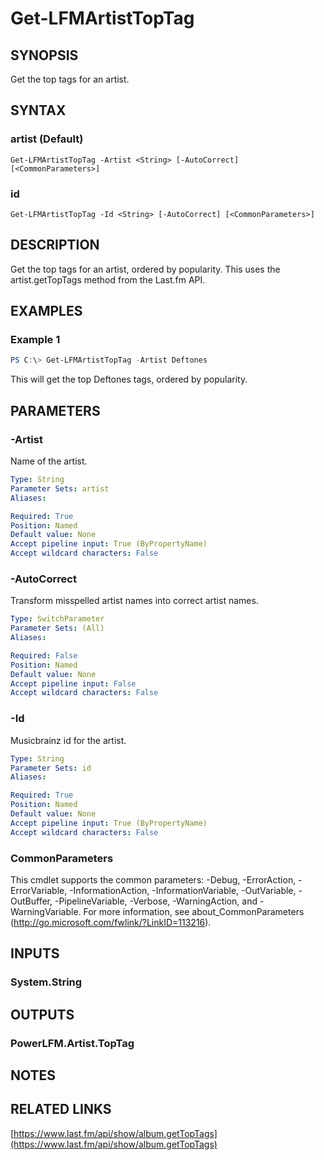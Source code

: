 # Get-LFMArtistTopTag

## SYNOPSIS
Get the top tags for an artist.

## SYNTAX

### artist (Default)
```
Get-LFMArtistTopTag -Artist <String> [-AutoCorrect] [<CommonParameters>]
```

### id
```
Get-LFMArtistTopTag -Id <String> [-AutoCorrect] [<CommonParameters>]
```

## DESCRIPTION
Get the top tags for an artist, ordered by popularity. This uses the artist.getTopTags method from the Last.fm API.

## EXAMPLES

### Example 1
```powershell
PS C:\> Get-LFMArtistTopTag -Artist Deftones
```

This will get the top Deftones tags, ordered by popularity.

## PARAMETERS

### -Artist
Name of the artist.

```yaml
Type: String
Parameter Sets: artist
Aliases:

Required: True
Position: Named
Default value: None
Accept pipeline input: True (ByPropertyName)
Accept wildcard characters: False
```

### -AutoCorrect
Transform misspelled artist names into correct artist names.

```yaml
Type: SwitchParameter
Parameter Sets: (All)
Aliases:

Required: False
Position: Named
Default value: None
Accept pipeline input: False
Accept wildcard characters: False
```

### -Id
Musicbrainz id for the artist.

```yaml
Type: String
Parameter Sets: id
Aliases:

Required: True
Position: Named
Default value: None
Accept pipeline input: True (ByPropertyName)
Accept wildcard characters: False
```

### CommonParameters
This cmdlet supports the common parameters: -Debug, -ErrorAction, -ErrorVariable, -InformationAction, -InformationVariable, -OutVariable, -OutBuffer, -PipelineVariable, -Verbose, -WarningAction, and -WarningVariable.
For more information, see about_CommonParameters (http://go.microsoft.com/fwlink/?LinkID=113216).

## INPUTS

### System.String

## OUTPUTS

### PowerLFM.Artist.TopTag

## NOTES

## RELATED LINKS

[https://www.last.fm/api/show/album.getTopTags](https://www.last.fm/api/show/album.getTopTags)
